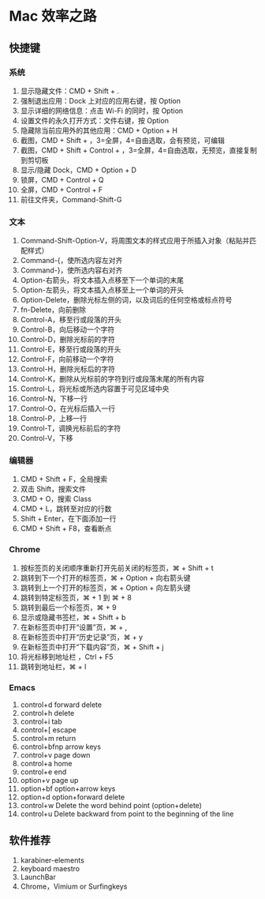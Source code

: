 # Mac 效率之路
## 快捷键
### 系统
1. 显示隐藏文件：CMD + Shift +  .
2. 强制退出应用：Dock 上对应的应用右键，按 Option
3. 显示详细的网络信息：点击 Wi-Fi 的同时，按 Option
4. 设置文件的永久打开方式：文件右键，按 Option
5. 隐藏除当前应用外的其他应用：CMD + Option + H
6. 截图，CMD + Shift + ，3=全屏，4=自由选取，会有预览，可编辑
7. 截图，CMD + Shift + Control + ，3=全屏，4=自由选取，无预览，直接复制到剪切板
8. 显示/隐藏 Dock，CMD + Option + D
9. 锁屏，CMD + Control + Q
10. 全屏，CMD + Control + F
11. 前往文件夹，Command-Shift-G

### 文本
1. Command-Shift-Option-V，将周围文本的样式应用于所插入对象（粘贴并匹配样式）
2. Command-{，使所选内容左对齐
3. Command-}，使所选内容右对齐
4. Option-右箭头，将文本插入点移至下一个单词的末尾
5. Option-左箭头，将文本插入点移至上一个单词的开头
6. Option-Delete，删除光标左侧的词，以及词后的任何空格或标点符号
7. fn-Delete，向前删除
8. Control-A，移至行或段落的开头
9. Control-B，向后移动一个字符
10. Control-D，删除光标前的字符
11. Control-E，移至行或段落的开头
12. Control-F，向前移动一个字符
13. Control-H，删除光标后的字符
14. Control-K，删除从光标前的字符到行或段落末尾的所有内容
15. Control-L，将光标或所选内容置于可见区域中央
16. Control-N，下移一行
17. Control-O，在光标后插入一行
18. Control-P，上移一行
19. Control-T，调换光标前后的字符
20. Control-V，下移

### 编辑器
1. CMD + Shift + F，全局搜索
2. 双击 Shift，搜索文件
3. CMD + O，搜索 Class
4. CMD + L，跳转至对应的行数
5. Shift + Enter，在下面添加一行
6. CMD + Shift + F8，查看断点

### Chrome
1. 按标签页的关闭顺序重新打开先前关闭的标签页，⌘ + Shift + t
2. 跳转到下一个打开的标签页，⌘ + Option + 向右箭头键
3. 跳转到上一个打开的标签页，⌘ + Option + 向左箭头键
4. 跳转到特定标签页，⌘ + 1 到 ⌘ + 8
5. 跳转到最后一个标签页，⌘ + 9
6. 显示或隐藏书签栏，⌘ + Shift + b
7. 在新标签页中打开“设置”页，⌘ + ,
8. 在新标签页中打开“历史记录”页，⌘ + y
9. 在新标签页中打开“下载内容”页，⌘ + Shift + j
10. 将光标移到地址栏	，Ctrl + F5
11. 跳转到地址栏，⌘ + l

### Emacs 
1. control+d	forward delete
2. control+h	delete
3. control+i	tab
4. control+[	escape
5. control+m	return
6. control+bfnp	arrow keys
7. control+v	page down
8. control+a 	home
9. control+e 	end
10. option+v	page up
11. option+bf	option+arrow keys
12. option+d	option+forward delete
13. control+w	Delete the word behind point (option+delete)
14. control+u	Delete backward from point to the beginning of the line


## 软件推荐
1. karabiner-elements
2. keyboard maestro
3. LaunchBar
4. Chrome，Vimium or Surfingkeys